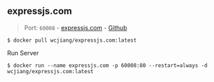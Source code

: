 expressjs.com
---

> Port: `60008` - [expressjs.com](http://expressjs.com/)  - [Github](https://github.com/expressjs/expressjs.com)

```shell
$ docker pull wcjiang/expressjs.com:latest
```

Run Server

```shell
$ docker run --name expressjs.com -p 60008:80 --restart=always -d wcjiang/expressjs.com:latest
```
